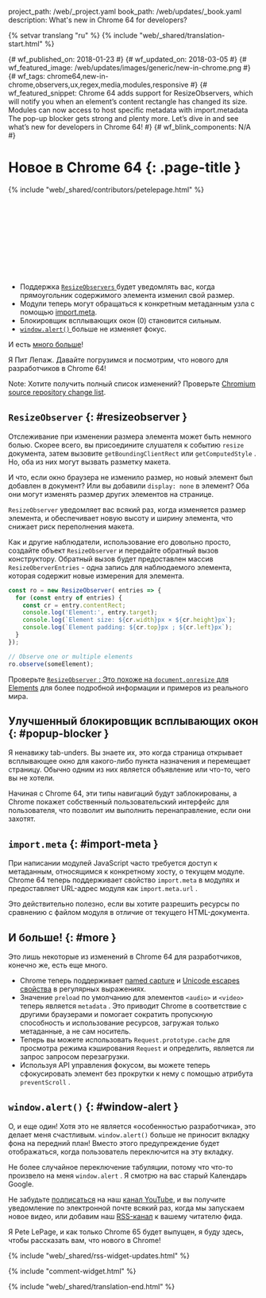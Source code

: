project_path: /web/_project.yaml
book_path: /web/updates/_book.yaml
description: What's new in Chrome 64 for developers?

{% setvar translang "ru" %}
{% include "web/_shared/translation-start.html" %}

{# wf_published_on: 2018-01-23 #}
{# wf_updated_on: 2018-03-05 #}
{# wf_featured_image: /web/updates/images/generic/new-in-chrome.png #}
{# wf_tags: chrome64,new-in-chrome,observers,ux,regex,media,modules,responsive #}
{# wf_featured_snippet: Chrome 64 adds support for ResizeObservers, which will notify you when an element’s content rectangle has changed its size. Modules can now access to host specific metadata with import.metadata The pop-up blocker gets strong and plenty more. Let’s dive in and see what’s new for developers in Chrome 64! #}
{# wf_blink_components: N/A #}

# Новое в Chrome 64 {: .page-title }

{% include "web/_shared/contributors/petelepage.html" %}

<div class="clearfix"></div>

<div class="video-wrapper">  <iframe class="devsite-embedded-youtube-video" data-video-id="y5sb-icqOyg"
          data-autohide="1" data-showinfo="0" frameborder="0" allowfullscreen>
  </iframe>
</DIV>

* Поддержка [`ResizeObservers` ](#resizeobserver) будет уведомлять вас, когда прямоугольник содержимого элемента изменил свой размер.
* Модули теперь могут обращаться к конкретным метаданным узла с помощью [import.meta](#import-meta).
* Блокировщик всплывающих окон (0) становится сильным.
* [`window.alert()` ](#window-alert) больше не изменяет фокус.

И есть [много больше](#more)!

Я Пит Лепаж. Давайте погрузимся и посмотрим, что нового для разработчиков в Chrome 64!

<div class="clearfix"></div>

Note: Хотите получить полный список изменений? Проверьте [Chromium source repository change list](https://chromium.googlesource.com/chromium/src/+log/63.0.3239.84..64.0.3282.140).

## `ResizeObserver` {: #resizeobserver }

Отслеживание при изменении размера элемента может быть немного болью. Скорее всего, вы присоедините слушателя к событию `resize` документа, затем вызовите `getBoundingClientRect` или `getComputedStyle` . Но, оба из них могут вызвать разметку макета.

И что, если окно браузера не изменило размер, но новый элемент был добавлен в документ? Или вы добавили `display: none` в элемент? Оба они могут изменять размер других элементов на странице.

`ResizeObserver` уведомляет вас всякий раз, когда изменяется размер элемента, и обеспечивает новую высоту и ширину элемента, что снижает риск переполнения макета.

Как и другие наблюдатели, использование его довольно просто, создайте объект `ResizeObserver` и передайте обратный вызов конструктору. Обратный вызов будет предоставлен массив `ResizeOberverEntries` - одна запись для наблюдаемого элемента, которая содержит новые измерения для элемента.

```js
const ro = new ResizeObserver( entries => {
  for (const entry of entries) {
    const cr = entry.contentRect;
    console.log('Element:', entry.target);
    console.log(`Element size: ${cr.width}px × ${cr.height}px`);
    console.log(`Element padding: ${cr.top}px ; ${cr.left}px`);
  }
});

// Observe one or multiple elements
ro.observe(someElement);
```

Проверьте [`ResizeObserver` : Это похоже на `document.onresize` для Elements](/web/updates/2016/10/resizeobserver) для более подробной информации и примеров из реального мира.


## Улучшенный блокировщик всплывающих окон {: #popup-blocker }

Я ненавижу tab-unders. Вы знаете их, это когда страница открывает всплывающее окно для какого-либо пункта назначения и перемещает страницу. Обычно одним из них является объявление или что-то, чего вы не хотели.

Начиная с Chrome 64, эти типы навигаций будут заблокированы, а Chrome покажет собственный пользовательский интерфейс для пользователя, что позволит им выполнить перенаправление, если они захотят.


## `import.meta` {: #import-meta }

При написании модулей JavaScript часто требуется доступ к метаданным, относящимся к конкретному хосту, о текущем модуле. Chrome 64 теперь поддерживает свойство `import.meta` в модулях и предоставляет URL-адрес модуля как `import.meta.url` .

Это действительно полезно, если вы хотите разрешить ресурсы по сравнению с файлом модуля в отличие от текущего HTML-документа.


## И больше! {: #more }

Это лишь некоторые из изменений в Chrome 64 для разработчиков, конечно же, есть еще много.

* Chrome теперь поддерживает [named capture](/web/updates/2017/07/upcoming-regexp-features#named_captures) и [Unicode escapes свойства](/web/updates/2017/07/upcoming-regexp-features#unicode_property_escapes) в регулярных выражениях.
* Значение `preload` по умолчанию для элементов `<audio>` и `<video>` теперь является `metadata` . Это приводит Chrome в соответствие с другими браузерами и помогает сократить пропускную способность и использование ресурсов, загружая только метаданные, а не сам носитель.
* Теперь вы можете использовать `Request.prototype.cache` для просмотра режима кэширования `Request` и определить, является ли запрос запросом перезагрузки.
* Используя API управления фокусом, вы можете теперь сфокусировать элемент без прокрутки к нему с помощью атрибута `preventScroll` .

## `window.alert()` {: #window-alert }

О, и еще один! Хотя это не является «особенностью разработчика», это делает меня счастливым. `window.alert()` больше не приносит вкладку фона на передний план! Вместо этого предупреждение будет отображаться, когда пользователь переключится на эту вкладку.

Не более случайное переключение табуляции, потому что что-то произвело на меня `window.alert` . Я смотрю на вас старый Календарь Google.


Не забудьте [подписаться](https://goo.gl/6FP1a5) на наш [канал YouTube](https://www.youtube.com/user/ChromeDevelopers/), и вы получите уведомление по электронной почте всякий раз, когда мы запускаем новое видео, или добавим наш [RSS-канал](/web/shows/rss.xml) к вашему читателю фида.


Я Pete LePage, и как только Chrome 65 будет выпущен, я буду здесь, чтобы рассказать вам, что нового в Chrome!

{% include "web/_shared/rss-widget-updates.html" %}

{% include "comment-widget.html" %}

{% include "web/_shared/translation-end.html" %}